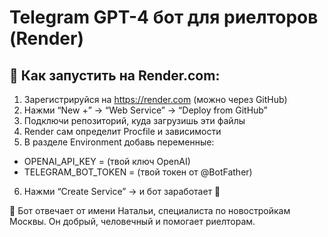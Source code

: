 # Telegram GPT-4 бот для риелторов (Render)

## 🚀 Как запустить на Render.com:

1. Зарегистрируйся на https://render.com (можно через GitHub)
2. Нажми “New +” → “Web Service” → “Deploy from GitHub”
3. Подключи репозиторий, куда загрузишь эти файлы
4. Render сам определит Procfile и зависимости
5. В разделе Environment добавь переменные:

- OPENAI_API_KEY = (твой ключ OpenAI)
- TELEGRAM_BOT_TOKEN = (твой токен от @BotFather)

6. Нажми “Create Service” → и бот заработает 🎉

💬 Бот отвечает от имени Натальи, специалиста по новостройкам Москвы. Он добрый, человечный и помогает риелторам.
